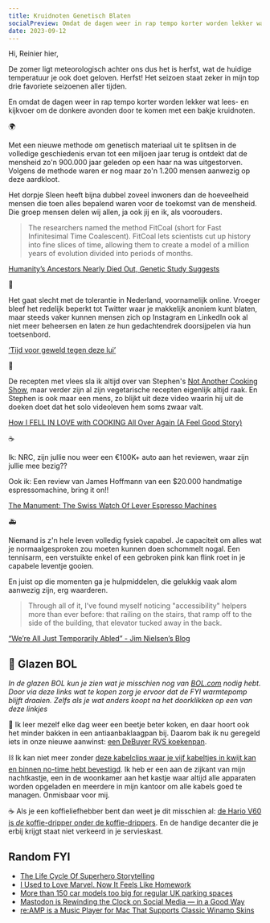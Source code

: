 ```yaml
---
title: Kruidnoten Genetisch Blaten
socialPreview: Omdat de dagen weer in rap tempo korter worden lekker wat lees- en kijkvoer om de donkere avonden door te komen met een bakje kruidnoten
date: 2023-09-12
---
```


Hi, Reinier hier,

De zomer ligt meteorologisch achter ons dus het is herfst, wat de huidige temperatuur je ook doet geloven. Herfst! Het seizoen staat zeker in mijn top drie favoriete seizoenen aller tijden.

En omdat de dagen weer in rap tempo korter worden lekker wat lees- en kijkvoer om de donkere avonden door te komen met een bakje kruidnoten.

🌍

Met een nieuwe methode om genetisch materiaal uit te splitsen in de volledige geschiedenis ervan tot een miljoen jaar terug is ontdekt dat de mensheid zo'n 900.000 jaar geleden op een haar na was uitgestorven. Volgens de methode waren er nog maar zo'n 1.200 mensen aanwezig op deze aardkloot.

Het dorpje Sleen heeft bijna dubbel zoveel inwoners dan de hoeveelheid mensen die toen alles bepalend  waren voor de toekomst van de mensheid. Die groep mensen delen wij allen, ja ook jij en ik, als voorouders.

> The researchers named the method FitCoal (short for Fast Infinitesimal Time Coalescent). FitCoal lets scientists cut up history into fine slices of time, allowing them to create a model of a million years of evolution divided into periods of months.

[Humanity’s Ancestors Nearly Died Out, Genetic Study Suggests](https://www.nytimes.com/2023/08/31/science/human-survival-bottleneck.html)

🫤

Het gaat slecht met de tolerantie in Nederland, voornamelijk online. Vroeger bleef het redelijk beperkt tot Twitter waar je makkelijk anoniem kunt blaten, maar steeds vaker kunnen mensen zich op Instagram en LinkedIn ook al niet meer beheersen en laten ze hun gedachtendrek doorsijpelen via hun toetsenbord. 

[‘Tijd voor geweld tegen deze lui’](https://www.groene.nl/artikel/tijd-voor-geweld-tegen-deze-lui)

🍝

De recepten met vlees sla ik altijd over van Stephen's [Not Another Cooking Show](https://www.youtube.com/channel/UCuL-5ytBmu6KG0BwjSFaD0g), maar verder zijn al zijn vegetarische recepten eigenlijk altijd raak. En Stephen is ook maar een mens, zo blijkt uit deze video waarin hij uit de doeken doet dat het solo videoleven hem soms zwaar valt.

[How I FELL IN LOVE with COOKING All Over Again (A Feel Good Story)](https://www.youtube.com/watch?v=oEI4_gn5BkU)

☕️

Ik: NRC, zijn jullie nou weer een €100K+ auto aan het reviewen, waar zijn jullie mee bezig??

Ook ik: Een review van James Hoffmann van een $20.000 handmatige espressomachine, bring it on!!

[The Manument: The Swiss Watch Of Lever Espresso Machines](https://www.youtube.com/watch?v=aHz2rU_xK3g)

🚑

Niemand is z'n hele leven volledig fysiek capabel. Je capaciteit om alles wat je normaalgesproken zou moeten kunnen doen schommelt nogal. Een tennisarm, een verstuikte enkel of een gebroken pink kan flink roet in je capabele leventje gooien.  

En juist op die momenten ga je hulpmiddelen, die gelukkig vaak alom aanwezig zijn, erg waarderen. 

> Through all of it, I've found myself noticing "accessibility" helpers more than ever before: that railing on the stairs, that ramp off to the side of the building, that elevator tucked away in the back.

[“We’re All Just Temporarily Abled” - Jim Nielsen’s Blog](https://blog.jim-nielsen.com/2023/temporarily-abled/)

## 🔮 Glazen BOL

*In de glazen BOL kun je zien wat je misschien nog van [BOL.com](https://partner.bol.com/click/click?p=2&t=url&s=1066120&f=TXL&url=https%3A%2F%2Fwww.bol.com%2Fnl%2F&name=BOL%20homepage) nodig hebt. Door via deze links wat te kopen zorg je ervoor dat de FYI warmtepomp blijft draaien. Zelfs als je wat anders koopt na het doorklikken op een van deze linkjes*

🍳 Ik leer mezelf elke dag weer een beetje beter koken, en daar hoort ook het minder bakken in een antiaanbaklaagpan bij. Daarom bak ik nu geregeld iets in onze nieuwe aanwinst: [een DeBuyer RVS koekenpan](https://partner.bol.com/click/click?p=2&t=url&s=1066120&f=TXL&url=https%3A%2F%2Fwww.bol.com%2Fnl%2Fnl%2Fp%2Fde-buyer-prim-appety-koekenpan-o-24cm-rvs%2F9200000132349211%2F&name=De%20Buyer%20Koekenpan).

⛓️ Ik kan niet meer zonder [deze kabelclips waar je vijf kabeltjes in kwijt kan en binnen no-time hebt bevestigd](https://partner.bol.com/click/click?p=2&t=url&s=1066120&f=TXL&url=https%3A%2F%2Fwww.bol.com%2Fnl%2Fnl%2Fp%2Fmerkloos-2x-kabel-organiser-zwart-2x-kabel-clips-voor-5-kabels-zelfklevende-kabelclips-kabelklem-kabelhouder-kabelgoot-houder-kabel-management%2F9300000007725661%2F&name=Merkloos%202x%20Kabel%20Organiser). Ik heb er een aan de zijkant van mijn nachtkastje, een in de woonkamer aan het kastje waar altijd alle apparaten worden opgeladen en meerdere in mijn kantoor om alle kabels goed te managen. Onmisbaar voor mij.

☕️ Als je een koffieliefhebber bent dan weet je dit misschien al: [de Hario V60 is *de* koffie-dripper onder de koffie-drippers](https://partner.bol.com/click/click?p=2&t=url&s=1066120&f=TXL&url=https%3A%2F%2Fwww.bol.com%2Fnl%2Fp%2Fhario-v60-drip-decanter-02%2F9200000040262918%2F&name=Hario%20V60%20Drip%20Decanter%2002). En de handige decanter die je erbij krijgt staat niet verkeerd in je servieskast.

## Random FYI

- [The Life Cycle Of Superhero Storytelling](https://kottke.org/23/09/the-life-cycle-of-superhero-storytelling)
- [I Used to Love Marvel. Now It Feels Like Homework](https://jezebel.com/marvel-superhero-fatigue-bad-movies-tv-shows-loki-1850805331)
- [More than 150 car models too big for regular UK parking spaces](https://www.theguardian.com/business/2023/aug/26/more-than-150-car-models-too-big-for-regular-uk-parking-spaces)
- [Mastodon is Rewinding the Clock on Social Media — in a Good Way](https://chrlschn.medium.com/mastodon-is-rewinding-the-clock-on-social-media-in-a-good-way-8998f6d9f1aa)
- [re:AMP is a Music Player for Mac That Supports Classic Winamp Skins](https://beebom.com/reamp-winamp-music-player-for-macos/)


